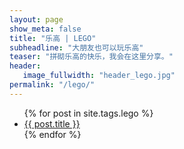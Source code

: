 ```yaml
---
layout: page
show_meta: false
title: "乐高 | LEGO"
subheadline: "大朋友也可以玩乐高"
teaser: "拼砌乐高的快乐，我会在这里分享。"
header:
   image_fullwidth: "header_lego.jpg"
permalink: "/lego/"
---
```

<ul>
    {% for post in site.tags.lego %}
    <li><a href="{{ site.url }}{{ post.url }}">{{ post.title }}</a></li>
    {% endfor %}
</ul>